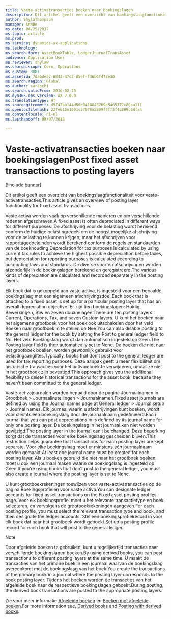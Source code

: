 ```yaml
---
title: Vaste-activatransacties boeken naar boekingslagen
description: Dit artikel geeft een overzicht van boekingslaagfunctionaliteit voor vaste-activatransacties.
author: ShylaThompson
manager: AnnBe
ms.date: 04/25/2017
ms.topic: article
ms.prod: 
ms.service: dynamics-ax-applications
ms.technology: 
ms.search.form: AssetBookTable, LedgerJournalTransAsset
audience: Application User
ms.reviewer: shylaw
ms.search.scope: Core, Operations
ms.custom: 3001
ms.assetid: 7dabde57-0843-47c3-85ef-f36b6f472e30
ms.search.region: Global
ms.author: saraschi
ms.search.validFrom: 2016-02-28
ms.dyn365.ops.version: AX 7.0.0
ms.translationtype: HT
ms.sourcegitcommit: d9747ba144d56c9410846769e5465372c89ea111
ms.openlocfilehash: 22feb15a1891c57576a5809f4ff3f4d089c6dfa4
ms.contentlocale: nl-nl
ms.lasthandoff: 08/07/2018

---
```


# <a name="post-fixed-asset-transactions-to-posting-layers"></a><span data-ttu-id="7c67c-103">Vaste-activatransacties boeken naar boekingslagen</span><span class="sxs-lookup"><span data-stu-id="7c67c-103">Post fixed asset transactions to posting layers</span></span>

[!include [banner](../includes/banner.md)]

<span data-ttu-id="7c67c-104">Dit artikel geeft een overzicht van boekingslaagfunctionaliteit voor vaste-activatransacties.</span><span class="sxs-lookup"><span data-stu-id="7c67c-104">This article gives an overview of posting layer functionality for fixed asset transactions.</span></span>

<span data-ttu-id="7c67c-105">Vaste activa worden vaak op verschillende manieren en om verschillende redenen afgeschreven.</span><span class="sxs-lookup"><span data-stu-id="7c67c-105">A fixed asset is often depreciated in different ways for different purposes.</span></span> <span data-ttu-id="7c67c-106">De afschrijving voor de belasting wordt berekend conform de huidige belastingregels om de hoogst mogelijke afschrijving voor de belasting te kunnen krijgen, maar het afschrijven voor rapportagedoeleinden wordt berekend conform de regels en standaarden van de boekhouding.</span><span class="sxs-lookup"><span data-stu-id="7c67c-106">Depreciation for tax purposes is calculated by using current tax rules to achieve the highest possible depreciation before taxes, but depreciation for reporting purposes is calculated according to accounting laws and standards.</span></span> <span data-ttu-id="7c67c-107">De diverse soorten afschrijvingen worden afzonderlijk in de boekingslagen berekend en geregistreerd.</span><span class="sxs-lookup"><span data-stu-id="7c67c-107">The various kinds of depreciation are calculated and recorded separately in the posting layers.</span></span>

<span data-ttu-id="7c67c-108">Elk boek dat is gekoppeld aan vaste activa, is ingesteld voor een bepaalde boekingslaag met een algemeen afschrijvingsdoel.</span><span class="sxs-lookup"><span data-stu-id="7c67c-108">Each book that is attached to a fixed asset is set up for a particular posting layer that has an overall depreciation objective.</span></span> <span data-ttu-id="7c67c-109">Er zijn tien boekingslagen: Huidig, Bewerkingen, Btw en zeven douanelagen.</span><span class="sxs-lookup"><span data-stu-id="7c67c-109">There are ten posting layers: Current, Operations, Tax, and seven Custom layers.</span></span> <span data-ttu-id="7c67c-110">U kunt het boeken naar het algemene grootboek voor het boek ook uitschakelen door het veld Boeken naar grootboek in te stellen op Nee.</span><span class="sxs-lookup"><span data-stu-id="7c67c-110">You can also disable posting to the general ledger for the book by setting the Post to general ledger field to No.</span></span> <span data-ttu-id="7c67c-111">Het veld Boekingslaag wordt dan automatisch ingesteld op Geen.</span><span class="sxs-lookup"><span data-stu-id="7c67c-111">The Posting layer field is then automatically set to None.</span></span> <span data-ttu-id="7c67c-112">De boeken die niet naar het grootboek boeken, worden gewoonlijk gebruikt voor belastingaangiftes.</span><span class="sxs-lookup"><span data-stu-id="7c67c-112">Typically, books that don’t post to the general ledger are used for tax reporting purposes.</span></span> <span data-ttu-id="7c67c-113">Deze aanpak geeft u meer flexibiliteit om historische transacties voor het activumboek te verwijderen, omdat ze niet in het grootboek zijn bevestigd.</span><span class="sxs-lookup"><span data-stu-id="7c67c-113">This approach gives you the additional flexibility to delete historical transactions for the asset book, because they haven’t been committed to the general ledger.</span></span>

<span data-ttu-id="7c67c-114">Vaste-activajournalen worden bepaald door de pagina Journaalnamen in Grootboek > Journaalinstellingen > Journaalnamen.</span><span class="sxs-lookup"><span data-stu-id="7c67c-114">Fixed asset journals are defined by using the Journal names page at General ledger > Journal setup > Journal names.</span></span> <span data-ttu-id="7c67c-115">Elk journaal waarin u afschrijvingen kunt boeken, wordt voor slechts één boekingslaag door de journaalnaam gedefinieerd.</span><span class="sxs-lookup"><span data-stu-id="7c67c-115">Each journal that you can post depreciations in is defined by its journal name for only one posting layer.</span></span> <span data-ttu-id="7c67c-116">De boekingslaag in het journaal kan niet worden gewijzigd.</span><span class="sxs-lookup"><span data-stu-id="7c67c-116">The posting layer in the journal can’t be changed.</span></span> <span data-ttu-id="7c67c-117">Deze beperking zorgt dat de transacties voor elke boekingslaag gescheiden blijven.</span><span class="sxs-lookup"><span data-stu-id="7c67c-117">This restriction helps guarantee that transactions for each posting layer are kept separate.</span></span> <span data-ttu-id="7c67c-118">Voor elke boekingslaag moet er minstens één journaalnaam worden gemaakt.</span><span class="sxs-lookup"><span data-stu-id="7c67c-118">At least one journal name must be created for each posting layer.</span></span> <span data-ttu-id="7c67c-119">Als u boeken gebruikt die niet naar het grootboek boeken, moet u ook een journaal maken waarin de boekingslaag is ingesteld op Geen.</span><span class="sxs-lookup"><span data-stu-id="7c67c-119">If you’re using books that don’t post to the general ledger, you must also create a journal where the posting layer is set to None.</span></span>

<span data-ttu-id="7c67c-120">U kunt grootboekrekeningen toewijzen voor vaste-activatransacties op de pagina Boekingsprofielen voor vaste activa.</span><span class="sxs-lookup"><span data-stu-id="7c67c-120">You can designate ledger accounts for fixed asset transactions on the Fixed asset posting profiles page.</span></span> <span data-ttu-id="7c67c-121">Voor elk boekingsprofiel moet u het relevante transactietype en boek selecteren, en vervolgens de grootboekrekeningen aangeven.</span><span class="sxs-lookup"><span data-stu-id="7c67c-121">For each posting profile, you must select the relevant transaction type and book, and then designate the ledger accounts.</span></span> <span data-ttu-id="7c67c-122">Stel een boekingsprofielrecord in voor elk boek dat naar het grootboek wordt geboekt.</span><span class="sxs-lookup"><span data-stu-id="7c67c-122">Set up a posting profile record for each book that will post to the general ledger.</span></span>

> [!NOTE] 
> <span data-ttu-id="7c67c-123">Door afgeleide boeken te gebruiken, kunt u tegelijkertijd transacties naar verschillende boekingslagen boeken.</span><span class="sxs-lookup"><span data-stu-id="7c67c-123">By using derived books, you can post transactions to different posting layers at the same time.</span></span> <span data-ttu-id="7c67c-124">U maakt de transacties van het primaire boek in een journaal waarvan de boekingslaag overeenkomt met de boekingslaag van het boek.</span><span class="sxs-lookup"><span data-stu-id="7c67c-124">You create the transactions of the primary book in a journal where the posting layer corresponds to the book posting layer.</span></span> <span data-ttu-id="7c67c-125">Tijdens het boeken worden de transacties van het afgeleide boek naar de respectieve boekingslagen geboekt.</span><span class="sxs-lookup"><span data-stu-id="7c67c-125">During posting, the derived book transactions are posted to the appropriate posting layers.</span></span>

<span data-ttu-id="7c67c-126">Zie voor meer informatie [Afgeleide boeken](derived-books.md) en [Boeken met afgeleide boeken](post-derived-value-models.md).</span><span class="sxs-lookup"><span data-stu-id="7c67c-126">For more information see, [Derived books](derived-books.md) and [Posting with derived books](post-derived-value-models.md).</span></span>




